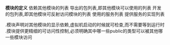 <b>模块的定义</b>
依赖其他模块的列表
导出的包列表,即其他模块可以使用的列表
开发的包列表,即其他模块可反射访问模块的列表
使用的服务列表
提供服务的实现列表

.模块声明对其他模块的显示依赖,虚拟机启动的时候就可检查,而不需要等到运行时
.摸块提供更精细的可访问性控制,必须明确其中哪一些public的类型可以被其他哪一些模块访问